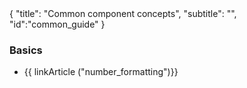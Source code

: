 <meta>
{
	"title": "Common component concepts",
	"subtitle": "",
	"id":"common_guide"
}
</meta>

### Basics

* {{ linkArticle ("number_formatting")}}